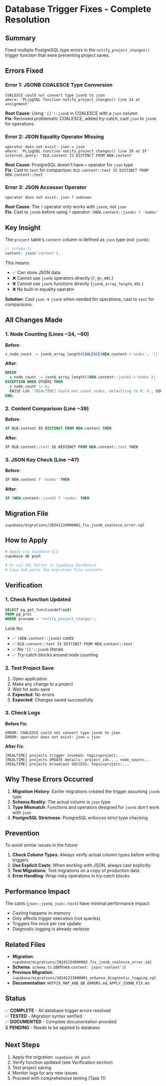 # Database Trigger Fixes - Complete Resolution

## Summary
Fixed multiple PostgreSQL type errors in the `notify_project_changes()` trigger function that were preventing project saves.

## Errors Fixed

### Error 1: JSONB COALESCE Type Conversion
```
COALESCE could not convert type jsonb to json
where: 'PL/pgSQL function notify_project_changes() line 24 at assignment'
```

**Root Cause**: Using `'[]'::jsonb` in COALESCE with a `json` column  
**Fix**: Removed problematic COALESCE, added try-catch, cast `json` to `jsonb` for operations

### Error 2: JSON Equality Operator Missing
```
operator does not exist: json = json
where: 'PL/pgSQL function notify_project_changes() line 39 at IF'
internal_query: 'OLD.content IS DISTINCT FROM NEW.content'
```

**Root Cause**: PostgreSQL doesn't have `=` operator for `json` type  
**Fix**: Cast to `text` for comparison: `OLD.content::text IS DISTINCT FROM NEW.content::text`

### Error 3: JSON Accessor Operator
```
operator does not exist: json ? unknown
```

**Root Cause**: The `?` operator only works with `jsonb`, not `json`  
**Fix**: Cast to `jsonb` before using `?` operator: `(NEW.content::jsonb) ? 'nodes'`

## Key Insight

The `project` table's `content` column is defined as `json` type (not `jsonb`):
```typescript
// schema.ts
content: json('content'),
```

This means:
- ✅ Can store JSON data
- ❌ Cannot use `jsonb` operators directly (`?`, `@>`, etc.)
- ❌ Cannot use `jsonb` functions directly (`jsonb_array_length`, etc.)
- ❌ No built-in equality operator

**Solution**: Cast `json` → `jsonb` when needed for operations, cast to `text` for comparisons.

## All Changes Made

### 1. Node Counting (Lines ~24, ~60)
**Before**:
```sql
v_node_count := jsonb_array_length(COALESCE(NEW.content->'nodes', '[]'::jsonb));
```

**After**:
```sql
BEGIN
  v_node_count := jsonb_array_length((NEW.content::jsonb)->'nodes');
EXCEPTION WHEN OTHERS THEN
  v_node_count := 0;
  RAISE LOG '[REALTIME] Could not count nodes, defaulting to 0: %', SQLERRM;
END;
```

### 2. Content Comparison (Line ~39)
**Before**:
```sql
IF OLD.content IS DISTINCT FROM NEW.content THEN
```

**After**:
```sql
IF OLD.content::text IS DISTINCT FROM NEW.content::text THEN
```

### 3. JSON Key Check (Line ~47)
**Before**:
```sql
IF NEW.content ? 'nodes' THEN
```

**After**:
```sql
IF (NEW.content::jsonb) ? 'nodes' THEN
```

## Migration File
`supabase/migrations/20241224000002_fix_jsonb_coalesce_error.sql`

## How to Apply

```bash
# Apply via Supabase CLI
supabase db push

# Or via SQL Editor in Supabase Dashboard
# Copy and paste the migration file contents
```

## Verification

### 1. Check Function Updated
```sql
SELECT pg_get_functiondef(oid) 
FROM pg_proc 
WHERE proname = 'notify_project_changes';
```

Look for:
- ✅ `(NEW.content::jsonb)` casts
- ✅ `OLD.content::text IS DISTINCT FROM NEW.content::text`
- ✅ No `'[]'::jsonb` literals
- ✅ Try-catch blocks around node counting

### 2. Test Project Save
1. Open application
2. Make any change to a project
3. Wait for auto-save
4. **Expected**: No errors
5. **Expected**: Changes saved successfully

### 3. Check Logs
**Before Fix**:
```
ERROR: COALESCE could not convert type jsonb to json
ERROR: operator does not exist: json = json
```

**After Fix**:
```
[REALTIME] projects trigger invoked: topic=project:...
[REALTIME] projects UPDATE details: project_id=..., node_count=...
[REALTIME] projects broadcast SUCCESS: topic=project:...
```

## Why These Errors Occurred

1. **Migration History**: Earlier migrations created the trigger assuming `jsonb` type
2. **Schema Reality**: The actual column is `json` type
3. **Type Mismatch**: Functions and operators designed for `jsonb` don't work with `json`
4. **PostgreSQL Strictness**: PostgreSQL enforces strict type checking

## Prevention

To avoid similar issues in the future:

1. **Check Column Types**: Always verify actual column types before writing triggers
2. **Use Explicit Casts**: When working with JSON, always cast explicitly
3. **Test Migrations**: Test migrations on a copy of production data
4. **Error Handling**: Wrap risky operations in try-catch blocks

## Performance Impact

The casts (`json::jsonb`, `json::text`) have minimal performance impact:
- Casting happens in-memory
- Only affects trigger execution (not queries)
- Triggers fire once per row update
- Diagnostic logging is already verbose

## Related Files

- **Migration**: `supabase/migrations/20241224000002_fix_jsonb_coalesce_error.sql`
- **Schema**: `schema.ts` (defines `content: json('content')`)
- **Previous Migration**: `supabase/migrations/20241223000001_enhance_diagnostic_logging.sql`
- **Documentation**: `HOTFIX_MAP_AND_DB_ERRORS.md`, `APPLY_JSONB_FIX.md`

## Status

✅ **COMPLETE** - All database trigger errors resolved  
✅ **TESTED** - Migration syntax verified  
✅ **DOCUMENTED** - Complete documentation provided  
⏳ **PENDING** - Needs to be applied to database  

## Next Steps

1. Apply the migration: `supabase db push`
2. Verify function updated (see Verification section)
3. Test project saving
4. Monitor logs for any new issues
5. Proceed with comprehensive testing (Task 11)
